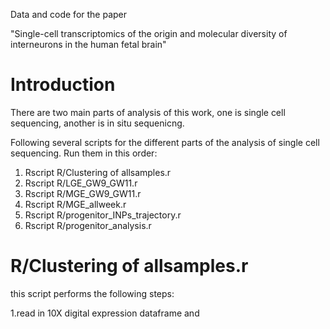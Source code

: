 Data and code for the paper 

"Single-cell transcriptomics of the origin and molecular diversity of interneurons in the human fetal brain"

# Introduction
There are two main parts of analysis of this work, one is single cell sequencing, another is in situ sequenicng.

Following several scripts for the different parts of the analysis of single cell sequencing. 
Run them in this order:

1. Rscript R/Clustering of allsamples.r
2. Rscript R/LGE_GW9_GW11.r
3. Rscript R/MGE_GW9_GW11.r
4. Rscript R/MGE_allweek.r
5. Rscript R/progenitor_INPs_trajectory.r 
6. Rscript R/progenitor_analysis.r

# R/Clustering of allsamples.r
this script performs the following steps:

1.read in 10X digital expression dataframe and 


